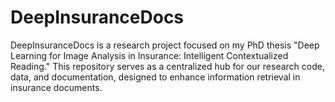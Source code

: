 # DeepInsuranceDocs
DeepInsuranceDocs is a research project focused on my PhD thesis "Deep Learning for Image Analysis in Insurance: Intelligent Contextualized Reading." This repository serves as a centralized hub for our research code, data, and documentation, designed to enhance information retrieval in insurance documents.
